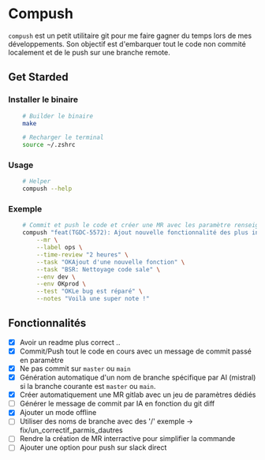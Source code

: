 # Compush

`compush` est un petit utilitaire git pour me faire gagner du temps lors de mes développements.
Son objectif est d'embarquer tout le code non commité localement et de le push sur une branche remote.

## Get Starded

### Installer le binaire

```sh
    # Builder le binaire
    make

    # Recharger le terminal
    source ~/.zshrc
```

### Usage

```sh
    # Helper
    compush --help
```

### Exemple

```sh
    # Commit et push le code et créer une MR avec les paramètre renseignés
    compush "feat(TGDC-5572): Ajout nouvelle fonctionnalité des plus intéressantes" \
        --mr \
        --label ops \
        --time-review "2 heures" \
        --task "OKAjout d'une nouvelle fonction" \
        --task "BSR: Nettoyage code sale" \
        --env dev \
        --env OKprod \
        --test "OKLe bug est réparé" \
        --notes "Voilà une super note !"
```

## Fonctionnalités

- [x] Avoir un readme plus correct ..
- [x] Commit/Push tout le code en cours avec un message de commit passé en paramètre
- [x] Ne pas commit sur `master` ou `main`
- [x] Génération automatique d'un nom de branche spécifique par AI (mistral) si la branche courante est `master` ou `main`.
- [x] Créer automatiquement une MR gitlab avec un jeu de paramètres dédiés
- [ ] Générer le message de commit par IA en fonction du git diff
- [x] Ajouter un mode offline
- [ ] Utiliser des noms de branche avec des '/' exemple -> fix/un_correctif_parmis_dautres
- [ ] Rendre la création de MR interractive pour simplifier la commande
- [ ] Ajouter une option pour push sur slack direct
